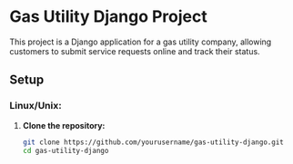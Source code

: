# Gas Utility Django Project

This project is a Django application for a gas utility company, allowing customers to submit service requests online and track their status.

## Setup

### Linux/Unix:

1. **Clone the repository:**
   ```bash
   git clone https://github.com/yourusername/gas-utility-django.git
   cd gas-utility-django
